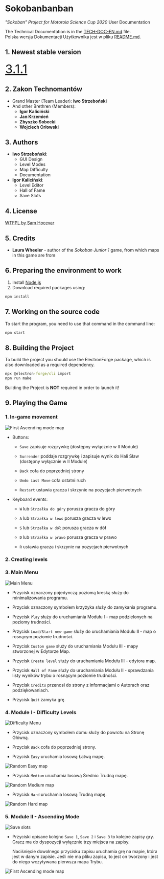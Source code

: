 # Sokobanbanban

*"Sokoban" Project for Motorola Science Cup 2020*
User Documentation

The Technical Documentation is in the [TECH-DOC-EN.md](./TECH-DOC-EN.md) file.  
Polska wersja Dokumentacji Użytkownika jest w pliku [README.md](./README.md).  

## 1. Newest stable version

<u style="font-size: 2.5rem">3.1.1</u>

## 2. Zakon Technomantów

* Grand Master (Team Leader): **Iwo Strzeboński**
* And other Brethren (Members):
  * **Igor Kaliciński**
  * **Jan Krzemień**
  * **Zbyszko Sobecki**
  * **Wojciech Orłowski**

## 3. Authors

* **Iwo Strzeboński**:
  * GUI Design
  * Level Modes
  * Map Difficulty
  * Documentation
* **Igor Kaliciński**:
  * Level Editor
  * Hall of Fame
  * Save Slots

## 4. License

[WTFPL by Sam Hocevar](./LICENSE)

## 5. Credits

* **Laura Wheeler** - author of the *Sokoban Junior 1* game, from which maps in this game are from

## 6. Preparing the environment to work

1. Install [Node.js](https://nodejs.org/en/download/)
2. Download required packages using:

```cmd
npm install
```

## 7. Working on the source code

To start the program, you need to use that command in the command line:

```cmd
npm start
```

## 8. Building the Project

To build the project you should use the ElectronForge package, which is also downloaded as a required dependency.

```cmd
npx @electron-forge/cli import
npm run make
```

Building the Project is **NOT** required in order to launch it!

## 9. Playing the Game

### 1. In-game movement

![First Ascending mode map](./screenshots/ascending.png)

* Buttons:
  * `Save` zapisuje rozgrywkę (dostępny wyłącznie w II Module)  

  * `Surrender` poddaje rozgrywkę i zapisuje wynik do Hali Sław
  (dostępny wyłącznie w II Module)  

  * `Back` cofa do poprzedniej strony  

  * `Undo Last Move` cofa ostatni ruch

  * `Restart` ustawia gracza i skrzynie na pozycjach pierwotnych

* Keyboard events:
  * `W` lub `Strzałka do góry` porusza gracza do góry

  * `A` lub `Strzałka w lewo` porusza gracza w lewo

  * `S` lub `Strzałka w dół` porusza gracza w dół

  * `D` lub `Strzałka w prawo` porusza gracza w prawo

  * `R` ustawia gracza i skrzynie na pozycjach pierwotnych

### 2. Creating levels

### 3. Main Menu

![Main Menu](./screenshots/index.png)

* Przycisk oznaczony pojedynczą poziomą kreską służy do minimalizowania programu.  

* Przycisk oznaczony symbolem krzyżyka służy do zamykania programu.  

* Przycisk `Play` służy do uruchamiania Modułu I -
map podzielonych na poziomy trudności.  

* Przycisk `Load/Start new game` służy do uruchamiania Modułu II -
map o rosnącym poziomie trudności.  

* Przycisk `Custom game` służy do uruchamiania Modułu III -
mapy stworzonej w Edytorze Map.  

* Przycisk `Create level` służy do uruchamiania Modułu III - edytora map.  

* Przycisk `Hall of Fame` służy do uruchamiania Modułu II -
sprawdzania listy wyników trybu o rosnącym poziomie trudności.

* Przycisk `Credits` przenosi do strony z informacjami
o Autorach oraz podziękowaniach.  

* Przycisk `Quit` zamyka grę.  

### 4. Module I - Difficulty Levels

![Difficulty Menu](./screenshots/difficulty.png)

* Przycisk oznaczony symbolem domu służy do powrotu na Stronę Główną.  

* Przycisk `Back` cofa do poprzedniej strony.  

* Przycisk `Easy` uruchamia losową Łatwą mapę.  

![Random Easy map](./screenshots/easy.png)

* Przycisk `Medium` uruchamia losową Średnio Trudną mapę.  

![Random Medium map](./screenshots/medium.png)

* Przycisk `Hard` uruchamia losową Trudną mapę.  

![Random Hard map](./screenshots/hard.png)

### 5. Module II - Ascending Mode

![Save slots](./screenshots/saves.png)

* Przyciski opisane kolejno `Save 1`, `Save 2` i `Save 3` to kolejne zapisy gry.
Gracz ma do dyspozycji wyłącznie trzy miejsca na zapisy.  

  Naciśnięcie dowolnego przycisku zapisu uruchamia grę na mapie,
  która jest w danym zapisie. Jeśli nie ma pliku zapisu, to jest on tworzony
  i jest do niego wczytywana pierwsza mapa Trybu.  

![First Ascending mode map](./screenshots/ascending.png)
